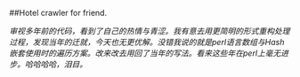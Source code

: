 ##Hotel crawler for friend.

*审视多年前的代码，看到了自己的热情与青涩。我有意去用更简明的形式重构处理过程，发现当年的迁就，今天也无更优解。没错我说的就是perl语言数组与Hash嵌套使用时的遍历方案。改来改去用回了当年的写法。看来这些年在perl上毫无进步。哈哈哈哈，泪目。*